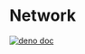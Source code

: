 # Network

[![deno doc](https://doc.deno.land/badge.svg)](https://doc.deno.land/https/deno.land/x/yxz/network/mod.ts)
